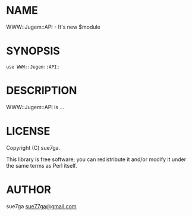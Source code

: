 # NAME

WWW::Jugem::API - It's new $module

# SYNOPSIS

    use WWW::Jugem::API;

# DESCRIPTION

WWW::Jugem::API is ...

# LICENSE

Copyright (C) sue7ga.

This library is free software; you can redistribute it and/or modify
it under the same terms as Perl itself.

# AUTHOR

sue7ga <sue77ga@gmail.com>
